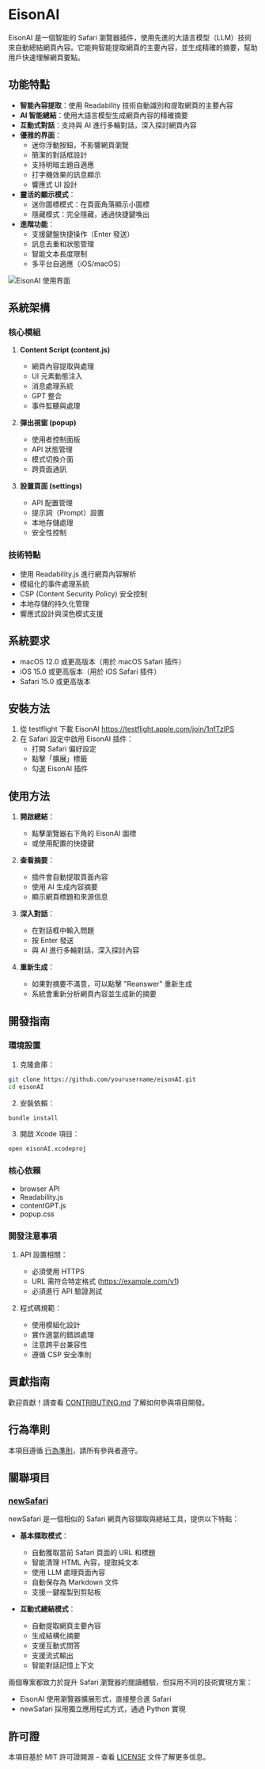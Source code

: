 # EisonAI

EisonAI 是一個智能的 Safari 瀏覽器插件，使用先進的大語言模型（LLM）技術來自動總結網頁內容。它能夠智能提取網頁的主要內容，並生成精確的摘要，幫助用戶快速理解網頁要點。

## 功能特點

- **智能內容提取**：使用 Readability 技術自動識別和提取網頁的主要內容
- **AI 智能總結**：使用大語言模型生成網頁內容的精確摘要
- **互動式對話**：支持與 AI 進行多輪對話，深入探討網頁內容
- **優雅的界面**：
  - 迷你浮動按鈕，不影響網頁瀏覽
  - 簡潔的對話框設計
  - 支持明暗主題自適應
  - 打字機效果的訊息顯示
  - 響應式 UI 設計
- **靈活的顯示模式**：
  - 迷你圖標模式：在頁面角落顯示小圖標
  - 隱藏模式：完全隱藏，通過快捷鍵喚出
- **進階功能**：
  - 支援鍵盤快捷操作（Enter 發送）
  - 訊息去重和狀態管理
  - 智能文本長度限制
  - 多平台自適應（iOS/macOS）

![EisonAI 使用界面](assets/images/SCR-20250227-ghmf.jpeg)

## 系統架構

### 核心模組

1. **Content Script (content.js)**
   - 網頁內容提取與處理
   - UI 元素動態注入
   - 消息處理系統
   - GPT 整合
   - 事件監聽與處理

2. **彈出視窗 (popup)**
   - 使用者控制面板
   - API 狀態管理
   - 模式切換介面
   - 跨頁面通訊

3. **設置頁面 (settings)**
   - API 配置管理
   - 提示詞（Prompt）設置
   - 本地存儲處理
   - 安全性控制

### 技術特點

- 使用 Readability.js 進行網頁內容解析
- 模組化的事件處理系統
- CSP (Content Security Policy) 安全控制
- 本地存儲的持久化管理
- 響應式設計與深色模式支援

## 系統要求

- macOS 12.0 或更高版本（用於 macOS Safari 插件）
- iOS 15.0 或更高版本（用於 iOS Safari 插件）
- Safari 15.0 或更高版本

## 安裝方法

1. 從 testflight 下載 EisonAI https://testflight.apple.com/join/1nfTzlPS
2. 在 Safari 設定中啟用 EisonAI 插件：
   - 打開 Safari 偏好設定
   - 點擊「擴展」標籤
   - 勾選 EisonAI 插件

## 使用方法

1. **開啟總結**：
   - 點擊瀏覽器右下角的 EisonAI 圖標
   - 或使用配置的快捷鍵

2. **查看摘要**：
   - 插件會自動提取頁面內容
   - 使用 AI 生成內容摘要
   - 顯示網頁標題和來源信息

3. **深入對話**：
   - 在對話框中輸入問題
   - 按 Enter 發送
   - 與 AI 進行多輪對話，深入探討內容

4. **重新生成**：
   - 如果對摘要不滿意，可以點擊 "Reanswer" 重新生成
   - 系統會重新分析網頁內容並生成新的摘要

## 開發指南

### 環境設置

1. 克隆倉庫：
```bash
git clone https://github.com/yourusername/eisonAI.git
cd eisonAI
```

2. 安裝依賴：
```bash
bundle install
```

3. 開啟 Xcode 項目：
```bash
open eisonAI.xcodeproj
```

### 核心依賴

- browser API
- Readability.js
- contentGPT.js
- popup.css

### 開發注意事項

1. API 設置相關：
   - 必須使用 HTTPS
   - URL 需符合特定格式 (https://example.com/v1)
   - 必須進行 API 驗證測試

2. 程式碼規範：
   - 使用模組化設計
   - 實作適當的錯誤處理
   - 注意跨平台兼容性
   - 遵循 CSP 安全準則

## 貢獻指南

歡迎貢獻！請查看 [CONTRIBUTING.md](CONTRIBUTING.md) 了解如何參與項目開發。

## 行為準則

本項目遵循 [行為準則](CODE_OF_CONDUCT.md)，請所有參與者遵守。

## 關聯項目

### [newSafari](https://github.com/qoli/newSafari)

newSafari 是一個相似的 Safari 網頁內容擷取與總結工具，提供以下特點：

- **基本擷取模式**：
  - 自動獲取當前 Safari 頁面的 URL 和標題
  - 智能清理 HTML 內容，提取純文本
  - 使用 LLM 處理頁面內容
  - 自動保存為 Markdown 文件
  - 支援一鍵複製到剪貼板

- **互動式總結模式**：
  - 自動提取網頁主要內容
  - 生成結構化摘要
  - 支援互動式問答
  - 支援流式輸出
  - 智能對話記憶上下文

兩個專案都致力於提升 Safari 瀏覽器的閱讀體驗，但採用不同的技術實現方案：
- EisonAI 使用瀏覽器擴展形式，直接整合進 Safari
- newSafari 採用獨立應用程式方式，通過 Python 實現

## 許可證

本項目基於 MIT 許可證開源 - 查看 [LICENSE](LICENSE) 文件了解更多信息。